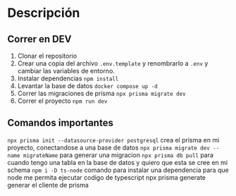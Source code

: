 # Descripción


## Correr en DEV

1. Clonar el repositorio
2. Crear una copia del archivo ```.env.template``` y renombrarlo a ```.env``` y cambiar las variables de entorno.
3. Instalar dependencias ```npm install```
4. Levantar la base de datos ```docker compose up -d```
5. Correr las migraciones de prisma ```npx prisma migrate dev```
6. Correr el proyecto ```npm run dev```

## Comandos importantes

```npx prisma init --datasource-provider postgresql``` crea el prisma en mi proyecto, conectandose a una base de datos
```npx prisma migrate dev --name migrateName``` para generar una migracion
```npx prisma db pull``` para cuando tengo una tabla en la base de datos y quiero que esta se cree en mi schema
```npm i -D ts-node``` comando para instalar una dependencia para que node me permita ejecutar codigo de typescript
npx prisma generate generar el cliente de prisma
